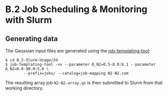 # B.2 Job Scheduling & Monitoring with Slurm

## Generating data

The Gaussian input files are generated using the [job-templating-tool](https://github.com/jtfrey/job-templating-tool):

```
$ cd B_2-Slurm-Usage/2d
$ job-templating-tool -vv --parameter D_N2=0.5-8.0:0.1 --parameter A_N2=0.0-90.0:5.0 \
        --prefix=jobs/ --catalog=job-mapping N2-N2.com
```

The resulting array job `N2-N2-array.qs` is then submitted to Slurm from that working directory.
